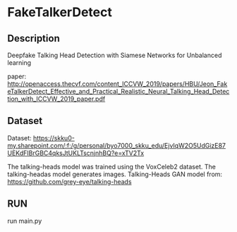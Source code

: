 # FakeTalkerDetect
## Description
 Deepfake Talking Head Detection with Siamese Networks for Unbalanced learning

 paper: http://openaccess.thecvf.com/content_ICCVW_2019/papers/HBU/Jeon_FakeTalkerDetect_Effective_and_Practical_Realistic_Neural_Talking_Head_Detection_with_ICCVW_2019_paper.pdf

## Dataset
 Dataset: https://skku0-my.sharepoint.com/:f:/g/personal/byo7000_skku_edu/EjvIqW2O5UdGizE87UEKdFIBrGBC4qksJtUKLTscnjnhBQ?e=xTV2Tx
 
 The talking-heads model was trained using the VoxCeleb2 dataset. The talking-headas model generates images.
 Talking-Heads GAN model from: https://github.com/grey-eye/talking-heads

## RUN
 run main.py